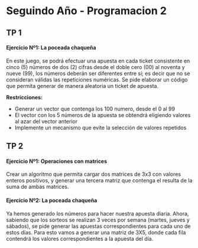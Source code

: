 # Seguindo Año - Programacion 2

## TP 1

#### Ejercicio Nº1: La poceada chaqueña

En este juego, se podrá efectuar una apuesta en cada ticket consistente en cinco (5) números de dos (2) cifras
desde el doble cero (00) al noventa y nueve (99), los números deberán ser diferentes entre sí; es decir que no
se consideran válidas las repeticiones numéricas.
Se pide elaborar un código que permita generar de manera aleatoria un ticket de apuesta.

__Restricciones:__

- Generar un vector que contenga los 100 numero, desde el 0 al 99
- El vector con los 5 números de la apuesta se obtendrá eligiendo valores al azar del vector anterior
- Implemente un mecanismo que evite la selección de valores repetidos

## TP 2

#### Ejercicio Nº1: Operaciones con matrices

Crear un algoritmo que permita cargar dos matrices de 3x3 con valores enteros positivos, y generar una tercera
matriz que contenga el resulta de la suma de ambas matrices.

#### Ejercicio Nº2: La poceada chaqueña

Ya hemos generado los números para hacer nuestra apuesta diaria. Ahora, sabiendo que los sorteos se realizan
3 veces por semana (martes, jueves y sábados), se pide generar las apuestas correspondientes para cada uno
de estos días.
Para esto vamos a generar una matriz de 3X5, donde cada fila contendrá los valores correspondientes a la
apuesta del día.
